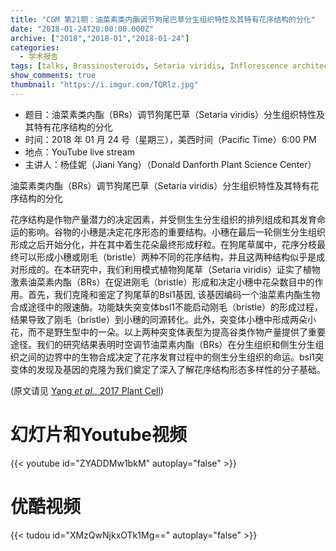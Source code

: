 ```yaml
---
title: "CGM 第21期：油菜素类内酯调节狗尾巴草分生组织特性及其特有花序结构的分化"
date: "2018-01-24T20:00:00.000Z"
archive: ["2018","2018-01","2018-01-24"]
categories:
  - 学术报告
tags: [talks, Brassinosteroids, Setaria viridis, Inflorescence architecture]
show_comments: true
thumbnail: "https://i.imgur.com/TQRlz.jpg"
---
```


- 题目：油菜素类内酯（BRs）调节狗尾巴草（Setaria viridis）分生组织特性及其特有花序结构的分化
- 时间：2018 年 01 月 24 号（星期三），美西时间（Pacific Time）6:00 PM
- 地点：YouTube live stream 
- 主讲人：杨佳妮（Jiani Yang）（Donald Danforth Plant Science Center）

油菜素类内酯（BRs）调节狗尾巴草（Setaria viridis）分生组织特性及其特有花序结构的分化

花序结构是作物产量潜力的决定因素，并受侧生生分生组织的排列组成和其发育命运的影响。谷物的小穗是决定花序形态的重要结构。小穗在最后一轮侧生分生组织形成之后开始分化，并在其中着生花朵最终形成籽粒。在狗尾草属中，花序分枝最终可以形成小穗或刚毛（bristle）两种不同的花序结构，并且这两种结构似乎是成对形成的。在本研究中，我们利用模式植物狗尾草（Setaria viridis）证实了植物激素油菜素内酯（BRs）在促进刚毛（bristle）形成和决定小穗中花朵数目中的作用。首先，我们克隆和鉴定了狗尾草的Bsl1基因, 该基因编码一个油菜素内酯生物合成途径中的限速酶。功能缺失突变体bsl1不能启动刚毛（bristle）的形成过程，结果导致了刚毛（bristle）到小穗的同源转化。此外，突变体小穗中形成两朵小花，而不是野生型中的一朵。以上两种突变体表型为提高谷类作物产量提供了重要途径。我们的研究结果表明时空调节油菜素内酯（BRs）在分生组织和侧生分生组织之间的边界中的生物合成决定了花序发育过程中的侧生分生组织的命运。bsl1突变体的发现及基因的克隆为我们奠定了深入了解花序结构形态多样性的分子基础。

(原文请见 [Yang *et al.*, 2017 Plant Cell](http://www.plantcell.org/content/early/2017/12/20/tpc.17.00816))



# 幻灯片和Youtube视频

{{< youtube id="ZYADDMw1bkM" autoplay="false" >}}


# 优酷视频

{{< tudou id="XMzQwNjkxOTk1Mg==" autoplay="false" >}}


